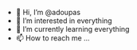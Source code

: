 - 👋 Hi, I’m @adoupas
- 👀 I’m interested in everything
- 🌱 I’m currently learning everything
- 📫 How to reach me ...

<!---
adoupas/adoupas is a ✨ special ✨ repository because its `README.md` (this file) appears on your GitHub profile.
You can click the Preview link to take a look at your changes.
--->
